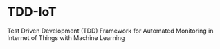 # TDD-IoT
Test Driven Development (TDD) Framework for Automated Monitoring in Internet of Things with Machine Learning
